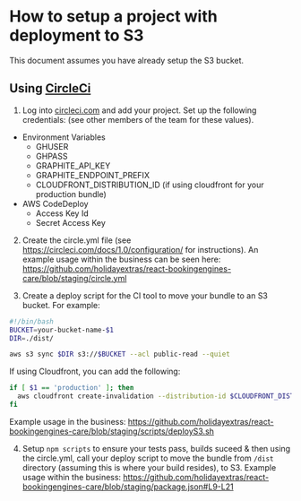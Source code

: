 # How to setup a project with deployment to S3

This document assumes you have already setup the S3 bucket.

## Using [CircleCi](https://circleci.com/)

1. Log into [circleci.com](https://circleci.com/) and add your project. Set up the following credentials: (see other members of the team for these values).
  - Environment Variables
    - GHUSER
    - GHPASS
    - GRAPHITE_API_KEY
    - GRAPHITE_ENDPOINT_PREFIX
    - CLOUDFRONT_DISTRIBUTION_ID (if using cloudfront for your production bundle)
  - AWS CodeDeploy
    - Access Key Id
    - Secret Access Key

2. Create the circle.yml file (see https://circleci.com/docs/1.0/configuration/ for instructions). An example usage within the business can be seen here: https://github.com/holidayextras/react-bookingengines-care/blob/staging/circle.yml

3. Create a deploy script for the CI tool to move your bundle to an S3 bucket. For example:

  ```bash
  #!/bin/bash
  BUCKET=your-bucket-name-$1
  DIR=./dist/

  aws s3 sync $DIR s3://$BUCKET --acl public-read --quiet
  ```

  If using Cloudfront, you can add the following:

  ```bash
  if [ $1 == 'production' ]; then
    aws cloudfront create-invalidation --distribution-id $CLOUDFRONT_DISTRIBUTION_ID --paths /\*
  fi
  ```
  Example usage in the business: https://github.com/holidayextras/react-bookingengines-care/blob/staging/scripts/deployS3.sh

4. Setup `npm scripts` to ensure your tests pass, builds suceed & then using the circle.yml, call your deploy script to move the bundle from `/dist` directory (assuming this is where your build resides), to S3. Example usage within the business: https://github.com/holidayextras/react-bookingengines-care/blob/staging/package.json#L9-L21
